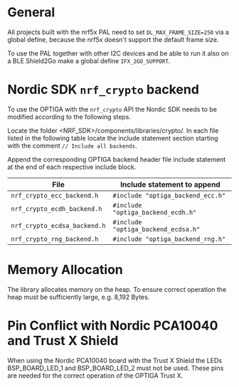 # General

All projects built with the nrf5x PAL need to set `DL_MAX_FRAME_SIZE=250` via
a global define, because the nrf5x doesn't support the default frame size.

To use the PAL together with other I2C devices and be able to run it also on a BLE Shield2Go 
make a global define `IFX_2GO_SUPPORT`.

# Nordic SDK `nrf_crypto` backend

To use the OPTIGA with the `nrf_crypto` API the Nordic SDK needs to be modified
according to the following steps.

Locate the folder <NRF_SDK>/components/libraries/crypto/. In each file listed in
the following table locate the include statement section starting with the
comment `// Include all backends`.

Append the corresponding OPTIGA backend header file include statement at the end
of each respective include block.

|File	                     |Include statement to append        |
|----------------------------|-----------------------------------|
|`nrf_crypto_ecc_backend.h`	 |`#include "optiga_backend_ecc.h"`  |
|`nrf_crypto_ecdh_backend.h` |`#include "optiga_backend_ecdh.h"` |
|`nrf_crypto_ecdsa_backend.h`|`#include "optiga_backend_ecdsa.h"`|
|`nrf_crypto_rng_backend.h`  |`#include "optiga_backend_rng.h"`  |

# Memory Allocation

The library allocates memory on the heap. To ensure correct operation the heap
must be sufficiently large, e.g. 8,192 Bytes.

# Pin Conflict with Nordic PCA10040 and Trust X Shield

When using the Nordic PCA10040 board with the Trust X Shield the LEDs
BSP_BOARD_LED_1 and BSP_BOARD_LED_2 must not be used. These pins are needed for
the correct operation of the OPTIGA Trust X.

